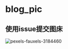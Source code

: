 # blog_pic

## 使用issue提交图床

![pexels-fauxels-3184460](https://user-images.githubusercontent.com/18045191/94787439-e26b5f80-0404-11eb-9f9a-1a9da38e3df2.jpg)